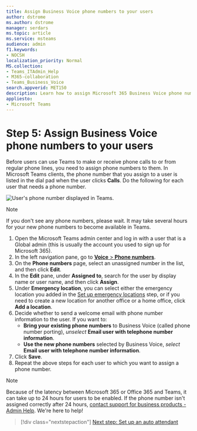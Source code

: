 ```yaml
---
title: Assign Business Voice phone numbers to your users
author: dstrome 
ms.author: dstrome
manager: serdars
ms.topic: article
ms.service: msteams
audience: admin
f1.keywords:
- NOCSH
localization_priority: Normal
MS.collection: 
- Teams_ITAdmin_Help
- M365-collaboration
- Teams_Business_Voice
search.appverid: MET150
description: Learn how to assign Microsoft 365 Business Voice phone numbers to users in your organization.
appliesto: 
- Microsoft Teams
---
```


# Step 5: Assign Business Voice phone numbers to your users

Before users can use Teams to make or receive phone calls to or from regular phone lines, you need to assign phone numbers to them. In Microsoft Teams clients, the phone number that you assign to a user is listed in the dial pad when the user clicks **Calls**. Do the following for each user that needs a phone number.

![User's phone number displayed in Teams.](../media/teams-phone-number.png)

> [!NOTE]
> If you don't see any phone numbers, please wait. It may take several hours for your new phone numbers to become available in Teams.

1. Open the Microsoft Teams admin center and log in with a user that is a Global admin (this is usually the account you used to sign up for Microsoft 365).
1. In the left navigation pane, go to <a href="https://admin.teams.microsoft.com/phone-numbers" target="_blank">**Voice** > **Phone numbers**</a>.
1. On the **Phone numbers** page, select an unassigned number in the list, and then click **Edit**.  
1. In the **Edit** pane, under **Assigned to**, search for the user by display name or user name, and then click **Assign**.
1. Under **Emergency location**, you can select either the emergency location you added in the [Set up emergency locations](set-up-emergency-locations.md) step, or if you need to create a new location for another office or a home office, click **Add a location**.
1. Decide whether to send a welcome email with phone number information to the user. If you want to:
    - **Bring your existing phone numbers** to Business Voice (called phone number porting), *unselect* **Email user with telephone number information**.
    - **Use the new phone numbers** selected by Business Voice, *select* **Email user with telephone number information**.
1. Click **Save**.
1. Repeat the above steps for each user to which you want to assign a phone number.

> [!NOTE]
> Because of the latency between Microsoft 365 or Office 365 and Teams, it can take up to 24 hours for users to be enabled. If the phone number isn't assigned correctly after 24 hours, [contact support for business products - Admin Help](/microsoft-365/admin/contact-support-for-business-products). We're here to help!

> [!div class="nextstepaction"]
> [Next step: Set up an auto attendant](set-up-auto-attendant.md?tabs=general-info#steps)
